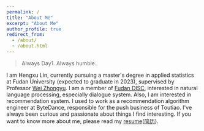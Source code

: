 ```yaml
---
permalink: /
title: "About Me"
excerpt: "About Me"
author_profile: true
redirect_from: 
  - /about/
  - /about.html
---
```


> Always Day1. Always humble.

I am Hengxu Lin, currently pursuing a master's degree in applied statistics at Fudan University (expected to graduate in 2023), supervised by Professor [Wei Zhongyu](http://www.sdspeople.fudan.edu.cn/zywei/). I am a member of [Fudan DISC](http://fudan-disc.com/), interested in natural language processing, especially dialogue system. Also, I am interested in recommendation system. I used to work as a recommendation algorithm engineer at ByteDance, responsible for the push business of Toutiao. I've always been curious and passionate about things I find interesting. If you want to know more about me, please read my [resume](../files/resume-english.pdf)([简历](../files/resume-chinese.pdf)).
